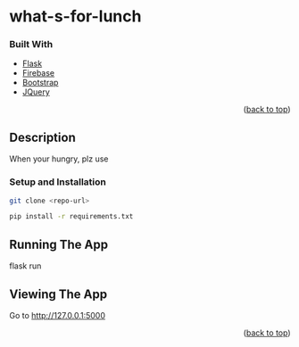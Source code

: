 # what-s-for-lunch
### Built With

* [Flask](https://flask.palletsprojects.com/en/2.0.x/)
* [Firebase](https://firebase.google.com/)
* [Bootstrap](https://getbootstrap.com)
* [JQuery](https://jquery.com)

<p align="right">(<a href="#top">back to top</a>)</p>

<!-- Description -->
## Description
When your hungry, plz use

<!-- Setup -->
### Setup and Installation

```bash
git clone <repo-url>
```
```bash
pip install -r requirements.txt
```

## Running The App
flask run

## Viewing The App
Go to http://127.0.0.1:5000

<p align="right">(<a href="#top">back to top</a>)</p>
